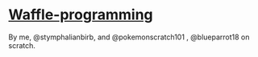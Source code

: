 # [Waffle-programming](https://scratch.mit.edu/studios/4438380/comments/)
By me, @stymphalianbirb, and @pokemonscratch101 , @blueparrot18 on scratch.
